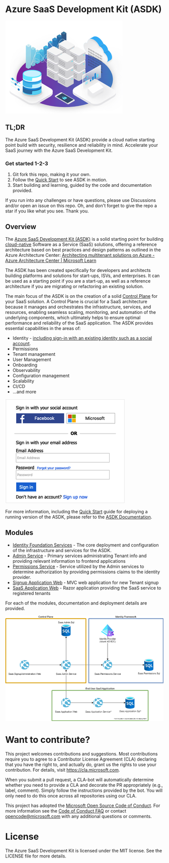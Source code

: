# Azure SaaS Development Kit (ASDK)

![image-20230323125434790](.assets/README/image-20230323125434790.png)

## TL;DR

The Azure SaaS Development Kit (ASDK) provide a cloud native starting point build with security, resilience and reliability in mind. Accelerate your SaaS journey with the Azure SaaS Development Kit.

### Get started 1-2-3

1. Git fork this repo, making it your own.
2. Follow the [Quick Start](https://azure.github.io/azure-saas/quick-start/) to see ASDK in motion.
3. Start building and learning, guided by the code and documentation provided.

If you run into any challenges or have questions, please use Discussions and/or open an issue on this repo. Oh, and don't forget to give the repo a star if you like what you see. Thank you.

## Overview

The [Azure SaaS Development Kit (ASDK)](https://azure.microsoft.com/en-us/resources/development-kit/saas/) is a solid starting point for building [cloud-native](https://learn.microsoft.com/en-us/dotnet/architecture/cloud-native/definition) Software as a Service (SaaS) solutions, offering a reference architecture based on best practices and design patterns as outlined in the Azure Architecture Center: [Architecting multitenant solutions on Azure - Azure Architecture Center | Microsoft Learn](https://learn.microsoft.com/en-us/azure/architecture/guide/multitenant/overview)

The ASDK has been created specifically for developers and architects building platforms and solutions for start-ups, ISVs, and enterprises. It can be used as a starting point if you are a start-up, as well as a reference architecture if you are migrating or refactoring an existing solution.

The main focus of the ASDK is on the creation of a solid [Control Plane](https://learn.microsoft.com/en-us/azure/architecture/guide/multitenant/considerations/control-planes) for your SaaS solution. A Control Plane is crucial for a SaaS architecture because it manages and orchestrates the infrastructure, services, and resources, enabling seamless scaling, monitoring, and automation of the underlying components, which ultimately helps to ensure optimal performance and reliability of the SaaS application. The ASDK provides essential capabilities in the areas of:

- Identity - [including sign-in with an existing identity such as a social account](https://learn.microsoft.com/en-us/azure/active-directory-b2c/add-sign-up-and-sign-in-policy?pivots=b2c-custom-policy).
- Permissions
- Tenant management
- User Management
- Onboarding
- Observability
- Configuration management
- Scalability
- CI/CD
- ...and more

![add-sign-up-and-sign-in-flow](.assets/README/add-sign-up-and-sign-in-flow.png)

For more information, including the [Quick Start](https://azure.github.io/azure-saas/quick-start/) guide for deploying a running version of the ASDK, please refer to the [ASDK Documentation](https://azure.github.io/azure-saas/).

## Modules

- [Identity Foundation Services](./src/Saas.Identity/Saas.IdentityProvider) - The core deployment and configuration of the infrastructure and services for the ASDK.
- [Admin Service](src/Saas.Admin) - Primary services administrating Tenant info and providing relevant information to frontend applications
- [Permissions Service](src/Saas.Identity/Saas.Permissions) - Service utilized by the Admin services to determine authorization by providing permissions claims to the identity provider.
- [Signup Application Web](src/Saas.SignupAdministration) - MVC web application for new Tenant signup
- [SaaS Application Web](src/Saas.Application) - Razor application providing the SaaS service to registered tenants

For each of the modules, documentation and deployment details are provided. 

![The architecture diagram for the Azure SaaS Dev Kit (ASDK)](.assets/README/overview.drawio.png)

# Want to contribute?

This project welcomes contributions and suggestions. Most contributions require you to agree to a Contributor License Agreement (CLA) declaring that you have the right to, and actually do, grant us the rights to use your contribution. For details, visit
https://cla.microsoft.com.

When you submit a pull request, a CLA-bot will automatically determine whether you need to provide a CLA and decorate the PR appropriately (e.g., label, comment). Simply follow the instructions provided by the bot. You will only need to do this once across all repositories using our CLA.

This project has adopted the [Microsoft Open Source Code of Conduct](https://opensource.microsoft.com/codeofconduct/). For more information see the [Code of Conduct FAQ](https://opensource.microsoft.com/codeofconduct/faq/) or contact [opencode@microsoft.com](mailto:opencode@microsoft.com) with any additional questions or comments.

# License
The Azure SaaS Development Kit is licensed under the MIT license. See the LICENSE file for more details.
